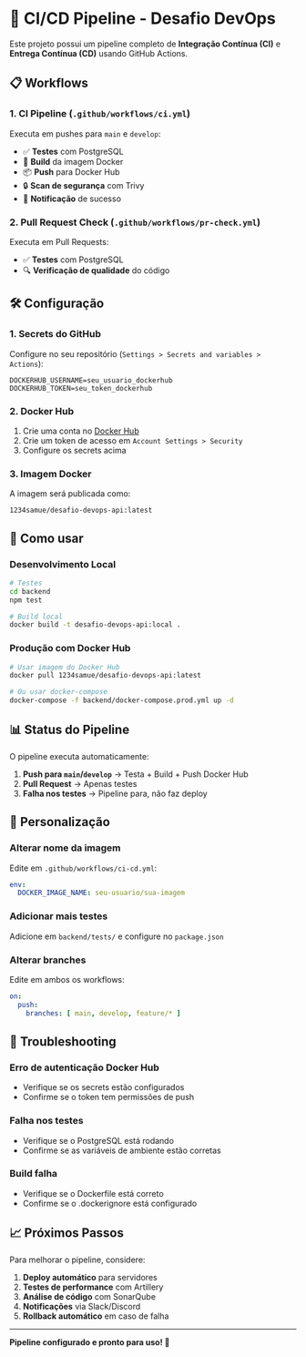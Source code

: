 # 🚀 CI/CD Pipeline - Desafio DevOps

Este projeto possui um pipeline completo de **Integração Contínua (CI)** e **Entrega Contínua (CD)** usando GitHub Actions.

## 📋 Workflows

### 1. **CI Pipeline** (`.github/workflows/ci.yml`)
Executa em pushes para `main` e `develop`:
- ✅ **Testes** com PostgreSQL
- 🐳 **Build** da imagem Docker
- 📦 **Push** para Docker Hub
- 🔒 **Scan de segurança** com Trivy
- 📢 **Notificação** de sucesso

### 2. **Pull Request Check** (`.github/workflows/pr-check.yml`)
Executa em Pull Requests:
- ✅ **Testes** com PostgreSQL
- 🔍 **Verificação de qualidade** do código

## 🛠️ Configuração

### 1. **Secrets do GitHub**
Configure no seu repositório (`Settings > Secrets and variables > Actions`):

```
DOCKERHUB_USERNAME=seu_usuario_dockerhub
DOCKERHUB_TOKEN=seu_token_dockerhub
```

### 2. **Docker Hub**
1. Crie uma conta no [Docker Hub](https://hub.docker.com)
2. Crie um token de acesso em `Account Settings > Security`
3. Configure os secrets acima

### 3. **Imagem Docker**
A imagem será publicada como:
```
1234samue/desafio-devops-api:latest
```

## 🚀 Como usar

### **Desenvolvimento Local**
```bash
# Testes
cd backend
npm test

# Build local
docker build -t desafio-devops-api:local .
```

### **Produção com Docker Hub**
```bash
# Usar imagem do Docker Hub
docker pull 1234samue/desafio-devops-api:latest

# Ou usar docker-compose
docker-compose -f backend/docker-compose.prod.yml up -d
```

## 📊 Status do Pipeline

O pipeline executa automaticamente:

1. **Push para `main`/`develop`** → Testa + Build + Push Docker Hub
2. **Pull Request** → Apenas testes
3. **Falha nos testes** → Pipeline para, não faz deploy

## 🔧 Personalização

### **Alterar nome da imagem**
Edite em `.github/workflows/ci-cd.yml`:
```yaml
env:
  DOCKER_IMAGE_NAME: seu-usuario/sua-imagem
```

### **Adicionar mais testes**
Adicione em `backend/tests/` e configure no `package.json`

### **Alterar branches**
Edite em ambos os workflows:
```yaml
on:
  push:
    branches: [ main, develop, feature/* ]
```

## 🐛 Troubleshooting

### **Erro de autenticação Docker Hub**
- Verifique se os secrets estão configurados
- Confirme se o token tem permissões de push

### **Falha nos testes**
- Verifique se o PostgreSQL está rodando
- Confirme se as variáveis de ambiente estão corretas

### **Build falha**
- Verifique se o Dockerfile está correto
- Confirme se o .dockerignore está configurado

## 📈 Próximos Passos

Para melhorar o pipeline, considere:

1. **Deploy automático** para servidores
2. **Testes de performance** com Artillery
3. **Análise de código** com SonarQube
4. **Notificações** via Slack/Discord
5. **Rollback automático** em caso de falha

---

**Pipeline configurado e pronto para uso! 🎯** 